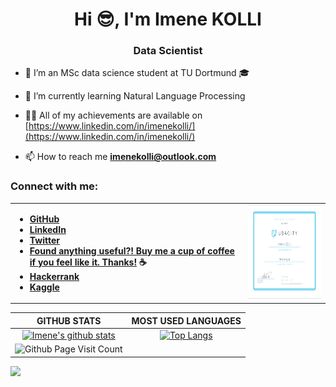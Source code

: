 <h1 align="center">Hi 😎, I'm Imene KOLLI</h1>

<h3 align="center">Data Scientist</h3>

- 🔭 I’m an MSc data science student at TU Dortmund 🎓

- 🌱 I’m currently learning Natural Language Processing

- 👨‍💻 All of my achievements are available on [https://www.linkedin.com/in/imenekolli/](https://www.linkedin.com/in/imenekolli/)

- 📫 How to reach me **imenekolli@outlook.com**


<h3 align="left">Connect with me:</h3>
<table cellspacing="1" cellpadding="2" valign="middle" style="border-collapse: collapse; border: none;">
  <tbody>
    <tr style="border: none;">
      <td style="border: none;">

- **[GitHub](https://github.com/imene-swaan)**
- **[LinkedIn](https://www.linkedin.com/in/imenekolli/)**
- **[Twitter](https://twitter.com/KolliImene)**
- **[Found anything useful?! Buy me a cup of coffee if you feel like it. Thanks!️](https://ko-fi.com/imenekolli) ☕**
- **[Hackerrank](https://www.hackerrank.com/imenekolli)**
- **[Kaggle](https://www.kaggle.com/imene0swaaaan)**
      </td>
      <td style="border: none;">
        <a href="https://confirm.udacity.com/WZHANPHH"><img src="https://raw.githubusercontent.com/imene-swaan/imene-swaan/main/Resources/Udacity.png" alt="ocjp badge" width="200" height="150"/></a>
      </td>
  </tbody>
</table>

|GITHUB STATS|MOST USED LANGUAGES|
|:---:|:---:|
|[![Imene's github stats](https://github-readme-stats.vercel.app/api?username=imene-swaan&hide=contribs,issues&count_private=true&show_icons=true&theme=yeblu)](https://github.com/anuraghazra/github-readme-stats)|[![Top Langs](https://github-readme-stats.vercel.app/api/top-langs/?username=imene-swaan&hide=Rich%20Text%20Format,html,css,scheme,vim%20script&langs_count=10&&exclude_repo=blueprintcode-scalatra-wip-temp-example-2018-02-01,blueprintcode-react-wip-temp-example-2018-02-01,javascript-playground-wip-temp-examples&layout=compact&theme=yeblu)](https://github.com/anuraghazra/github-readme-stats)|
|![Github Page Visit Count](https://komarev.com/ghpvc/?username=imene-swaan)||


![](https://hit.yhype.me/github/profile?user_id=53266529)
